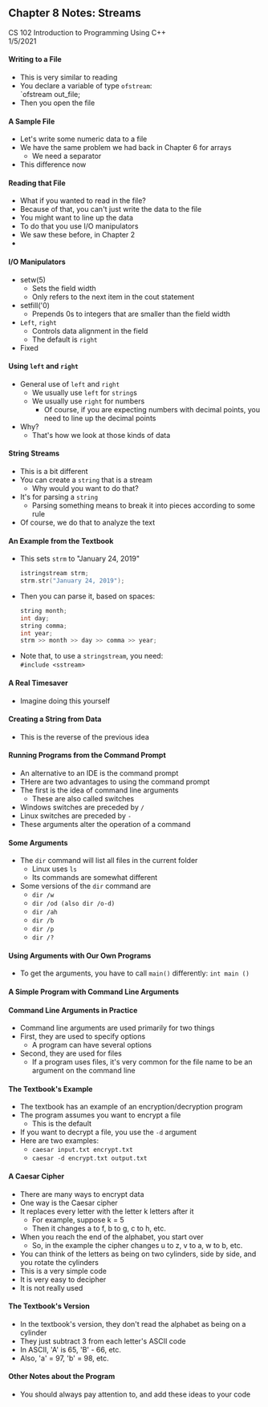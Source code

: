 ## Chapter 8 Notes: Streams 
CS 102 Introduction to Programming Using C++  
1/5/2021

#### Writing to a File
- This is very similar to reading
- You declare a variable of type `ofstream`:  
  `ofstream out_file;
- Then you open the file
  
#### A Sample File
- Let's write some numeric data to a file
- We have the same problem we had back in Chapter 6 for arrays
  - We need a separator
- This difference now

#### Reading that File
- What if you wanted to read in the file?
- Because of that, you can't just write the data to the file
- You might want to line up the data
- To do that you use I/O manipulators
- We saw these before, in Chapter 2
- 

#### I/O Manipulators
- setw(5)
  - Sets the field width
  - Only refers to the next item in the cout statement
- setfill('0)
  - Prepends 0s to integers that are smaller than the field width
- `Left`, `right`
  - Controls data alignment in the field
  - The default is `right`
- Fixed

#### Using `left` and `right`
- General use of `left` and `right`
  - We usually use `left` for `string`s
  - We usually use `right` for numbers
    - Of course, if you are expecting numbers with decimal points, you need to line up the decimal points
- Why?
  - That's how we look at those kinds of data

#### String Streams
- This is a bit different
- You can create a `string` that is a stream
  - Why would you want to do that?
- It's for parsing a `string`
  - Parsing something means to break it into pieces according to some rule
- Of course, we do that to analyze the text

#### An Example from the Textbook
- This sets `strm` to "January 24, 2019"
  ```cpp  
  istringstream strm;  
  strm.str("January 24, 2019");
  ```
- Then you can parse it, based on spaces:
  ```cpp 
  string month;
  int day;
  string comma;
  int year;
  strm >> month >> day >> comma >> year;
  ```
- Note that, to use a `stringstream`, you need:  
  `#include <sstream>`

#### A Real Timesaver
- Imagine doing this yourself

#### Creating a String from Data
- This is the reverse of the previous idea

#### Running Programs from the Command Prompt
- An alternative to an IDE is the command prompt
- THere are two advantages to using the command prompt
- The first is the idea of command line arguments
  - These are also called switches
- Windows switches are preceded by `/`
- Linux switches are preceded by `-`
- These arguments alter the operation of a command

#### Some Arguments
- The `dir` command will list all files in the current folder
  - Linux uses  `ls`  
  - Its commands are somewhat different
- Some versions of the `dir` command are
  - `dir /w` 
  - `dir /od (also dir /o-d)`
  - `dir /ah`
  - `dir /b`
  - `dir /p`
  - `dir /?`

#### Using Arguments with Our Own Programs 
- To get the arguments, you have to call `main()` differently:
  `int main ()`

#### A Simple Program with Command Line Arguments

#### Command Line Arguments in Practice
- Command line arguments are used primarily for two things
- First, they are used to specify options
  - A program can have several options
- Second, they are used for files
  - If a program uses files, it's very common for the file name to be an argument on the command line

#### The Textbook's Example
- The textbook has an example of an encryption/decryption program
- The program assumes you want to encrypt a file
  - This is the default
- If you want to decrypt a file, you use the `-d` argument
- Here are two examples:  
  - `caesar input.txt encrypt.txt`  
  - `caesar -d encrypt.txt output.txt`  

#### A Caesar Cipher
- There are many ways to encrypt data
- One way is the Caesar cipher
- It replaces every letter with the letter k letters after it
  - For example, suppose k = 5
  - Then it changes a to f, b to g, c to h, etc.
- When you reach the end of the alphabet, you start over
  - So, in the example the cipher changes u to z, v to a, w to b, etc.
- You can think of the letters as being on two cylinders, side by side, and you rotate the cylinders
- This is a very simple code
- It is very easy to decipher
- It is not really used

#### The Textbook's Version
- In the textbook's version, they don't read the alphabet as being on a cylinder
- They just subtract 3 from each letter's ASCII code
- In ASCII, 'A' is 65, 'B' - 66, etc.
- Also, 'a' = 97, 'b' = 98, etc.

#### Other Notes about the Program
- You should always pay attention to, and add these ideas to your code
